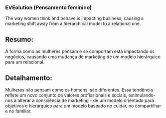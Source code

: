 ### EVEolution (Pensamento feminino)

The way women think and behave is impacting business, causing a marketing shift away from a hierarchical model to a relational one.

## Resumo:

A forma como as mulheres pensam e se comportam está impactando os negócios, causando uma mudança de marketing de um modelo hierárquico para um relacional.

## Detalhamento: 

Mulheres não pensam como os homens, são diferentes. Essa tendência reflete um novo conjunto de valores profissionais e sociais, estimulando-nos a alterar a consciência de marketing - de um modelo orientado para objetivos e hierárquico para um modelo baseado no cuidar, no compartilhar e no familiar.